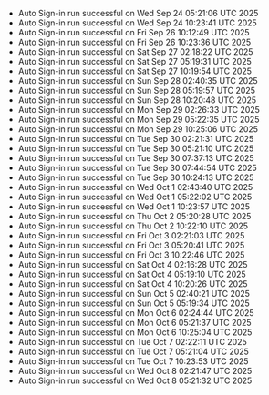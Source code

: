 - Auto Sign-in run successful on Wed Sep 24 05:21:06 UTC 2025
- Auto Sign-in run successful on Wed Sep 24 10:23:41 UTC 2025
- Auto Sign-in run successful on Fri Sep 26 10:12:49 UTC 2025
- Auto Sign-in run successful on Fri Sep 26 10:23:36 UTC 2025
- Auto Sign-in run successful on Sat Sep 27 02:18:22 UTC 2025
- Auto Sign-in run successful on Sat Sep 27 05:19:31 UTC 2025
- Auto Sign-in run successful on Sat Sep 27 10:19:54 UTC 2025
- Auto Sign-in run successful on Sun Sep 28 02:40:35 UTC 2025
- Auto Sign-in run successful on Sun Sep 28 05:19:57 UTC 2025
- Auto Sign-in run successful on Sun Sep 28 10:20:48 UTC 2025
- Auto Sign-in run successful on Mon Sep 29 02:26:33 UTC 2025
- Auto Sign-in run successful on Mon Sep 29 05:22:35 UTC 2025
- Auto Sign-in run successful on Mon Sep 29 10:25:06 UTC 2025
- Auto Sign-in run successful on Tue Sep 30 02:21:31 UTC 2025
- Auto Sign-in run successful on Tue Sep 30 05:21:10 UTC 2025
- Auto Sign-in run successful on Tue Sep 30 07:37:13 UTC 2025
- Auto Sign-in run successful on Tue Sep 30 07:44:54 UTC 2025
- Auto Sign-in run successful on Tue Sep 30 10:24:13 UTC 2025
- Auto Sign-in run successful on Wed Oct  1 02:43:40 UTC 2025
- Auto Sign-in run successful on Wed Oct  1 05:22:02 UTC 2025
- Auto Sign-in run successful on Wed Oct  1 10:23:57 UTC 2025
- Auto Sign-in run successful on Thu Oct  2 05:20:28 UTC 2025
- Auto Sign-in run successful on Thu Oct  2 10:22:10 UTC 2025
- Auto Sign-in run successful on Fri Oct  3 02:21:03 UTC 2025
- Auto Sign-in run successful on Fri Oct  3 05:20:41 UTC 2025
- Auto Sign-in run successful on Fri Oct  3 10:22:46 UTC 2025
- Auto Sign-in run successful on Sat Oct  4 02:16:28 UTC 2025
- Auto Sign-in run successful on Sat Oct  4 05:19:10 UTC 2025
- Auto Sign-in run successful on Sat Oct  4 10:20:26 UTC 2025
- Auto Sign-in run successful on Sun Oct  5 02:40:21 UTC 2025
- Auto Sign-in run successful on Sun Oct  5 05:19:34 UTC 2025
- Auto Sign-in run successful on Mon Oct  6 02:24:44 UTC 2025
- Auto Sign-in run successful on Mon Oct  6 05:21:37 UTC 2025
- Auto Sign-in run successful on Mon Oct  6 10:25:04 UTC 2025
- Auto Sign-in run successful on Tue Oct  7 02:22:11 UTC 2025
- Auto Sign-in run successful on Tue Oct  7 05:21:04 UTC 2025
- Auto Sign-in run successful on Tue Oct  7 10:23:53 UTC 2025
- Auto Sign-in run successful on Wed Oct  8 02:21:47 UTC 2025
- Auto Sign-in run successful on Wed Oct  8 05:21:32 UTC 2025
